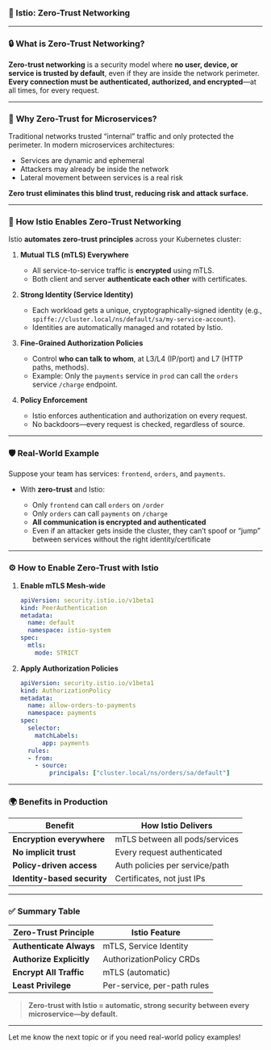 ### 📌 Istio: Zero-Trust Networking

---

### 🔒 **What is Zero-Trust Networking?**

**Zero-trust networking** is a security model where **no user, device, or service is trusted by default**, even if they are inside the network perimeter.
**Every connection must be authenticated, authorized, and encrypted**—at all times, for every request.

---

### 🧠 **Why Zero-Trust for Microservices?**

Traditional networks trusted “internal” traffic and only protected the perimeter.
In modern microservices architectures:

* Services are dynamic and ephemeral
* Attackers may already be inside the network
* Lateral movement between services is a real risk

**Zero trust eliminates this blind trust, reducing risk and attack surface.**

---

### 🔐 **How Istio Enables Zero-Trust Networking**

Istio **automates zero-trust principles** across your Kubernetes cluster:

1. **Mutual TLS (mTLS) Everywhere**

   * All service-to-service traffic is **encrypted** using mTLS.
   * Both client and server **authenticate each other** with certificates.

2. **Strong Identity (Service Identity)**

   * Each workload gets a unique, cryptographically-signed identity (e.g., `spiffe://cluster.local/ns/default/sa/my-service-account`).
   * Identities are automatically managed and rotated by Istio.

3. **Fine-Grained Authorization Policies**

   * Control **who can talk to whom**, at L3/L4 (IP/port) and L7 (HTTP paths, methods).
   * Example: Only the `payments` service in `prod` can call the `orders` service `/charge` endpoint.

4. **Policy Enforcement**

   * Istio enforces authentication and authorization on every request.
   * No backdoors—every request is checked, regardless of source.

---

### 🛡️ **Real-World Example**

Suppose your team has services: `frontend`, `orders`, and `payments`.

* With **zero-trust** and Istio:

  * Only `frontend` can call `orders` on `/order`
  * Only `orders` can call `payments` on `/charge`
  * **All communication is encrypted and authenticated**
  * Even if an attacker gets inside the cluster, they can’t spoof or “jump” between services without the right identity/certificate

---

### ⚙️ **How to Enable Zero-Trust with Istio**

1. **Enable mTLS Mesh-wide**

   ```yaml
   apiVersion: security.istio.io/v1beta1
   kind: PeerAuthentication
   metadata:
     name: default
     namespace: istio-system
   spec:
     mtls:
       mode: STRICT
   ```

2. **Apply Authorization Policies**

   ```yaml
   apiVersion: security.istio.io/v1beta1
   kind: AuthorizationPolicy
   metadata:
     name: allow-orders-to-payments
     namespace: payments
   spec:
     selector:
       matchLabels:
         app: payments
     rules:
     - from:
       - source:
           principals: ["cluster.local/ns/orders/sa/default"]
   ```

---

### 🌍 **Benefits in Production**

| Benefit                     | How Istio Delivers             |
| --------------------------- | ------------------------------ |
| **Encryption everywhere**   | mTLS between all pods/services |
| **No implicit trust**       | Every request authenticated    |
| **Policy-driven access**    | Auth policies per service/path |
| **Identity-based security** | Certificates, not just IPs     |

---

### ✅ **Summary Table**

| Zero-Trust Principle     | Istio Feature               |
| ------------------------ | --------------------------- |
| **Authenticate Always**  | mTLS, Service Identity      |
| **Authorize Explicitly** | AuthorizationPolicy CRDs    |
| **Encrypt All Traffic**  | mTLS (automatic)            |
| **Least Privilege**      | Per-service, per-path rules |

> **Zero-trust with Istio = automatic, strong security between every microservice—by default.**

---

Let me know the next topic or if you need real-world policy examples!
